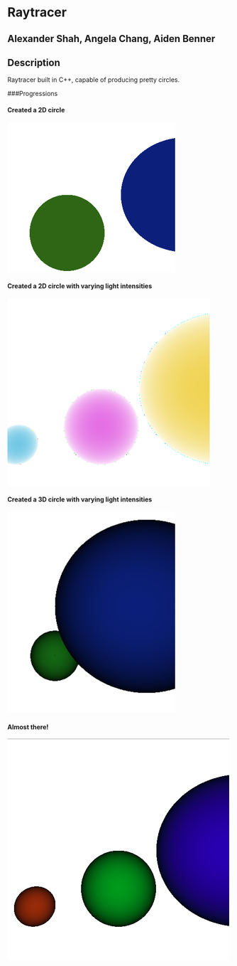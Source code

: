 
# Raytracer
## Alexander Shah, Angela Chang, Aiden Benner

## Description
Raytracer built in C++, capable of producing pretty circles.

###Progressions

#### Created a 2D circle
![](images/progression0.png)

#### Created a 2D circle with varying light intensities
![](images/progression1.png)

#### Created a 3D circle with varying light intensities
![](images/progression2.png)

#### Almost there!
![](images/progression3.png)
